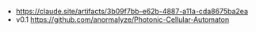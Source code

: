 - https://claude.site/artifacts/3b09f7bb-e62b-4887-a11a-cda8675ba2ea
- v0.1 https://github.com/anormalyze/Photonic-Cellular-Automaton

